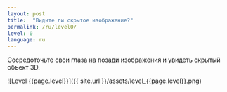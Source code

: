 ```yaml
---
layout: post
title:  "Видите ли скрытое изображение?"
permalink: /ru/level0/
level: 0
language: ru
---
```

Сосредоточьте свои глаза на позади изображения и увидеть скрытый объект 3D.

![Level {{page.level}}]({{ site.url }}/assets/level_{{page.level}}.png)